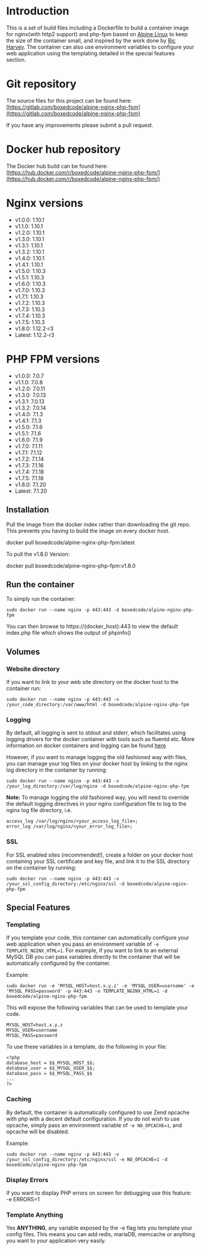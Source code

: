 # Introduction

This is a set of build files including a Dockerfile to build a container image for nginx(with http2 support) and php-fpm based on [Alpine Linux](https://alpinelinux.org/) to keep the size of the container small, and inspired by the work done by [Ric Harvey](https://github.com/ngineered/nginx-php-fpm). The container can also use environment variables to configure your web application using the templating detailed in the special features section.

# Git repository

The source files for this project can be found here: [https://gitlab.com/boxedcode/alpine-nginx-php-fpm](https://gitlab.com/boxedcode/alpine-nginx-php-fpm)

If you have any improvements please submit a pull request.

# Docker hub repository

The Docker hub build can be found here: [https://hub.docker.com/r/boxedcode/alpine-nginx-php-fpm/](https://hub.docker.com/r/boxedcode/alpine-nginx-php-fpm/)

# Nginx versions

* v1.0.0: 1.10.1
* v1.1.0: 1.10.1
* v1.2.0: 1.10.1
* v1.3.0: 1.10.1
* v1.3.1: 1.10.1
* v1.3.2: 1.10.1
* v1.4.0: 1.10.1
* v1.4.1: 1.10.1
* v1.5.0: 1.10.3
* v1.5.1: 1.10.3
* v1.6.0: 1.10.3
* v1.7.0: 1.10.3
* v1.7.1: 1.10.3
* v1.7.2: 1.10.3
* v1.7.3: 1.10.3
* v1.7.4: 1.10.3
* v1.7.5: 1.10.3
* v1.8.0: 1.12.2-r3
* Latest: 1.12.2-r3

# PHP FPM versions

* v1.0.0: 7.0.7
* v1.1.0: 7.0.8
* v1.2.0: 7.0.11
* v1.3.0: 7.0.13
* v1.3.1: 7.0.13
* v1.3.2: 7.0.14
* v1.4.0: 7.1.3
* v1.4.1: 7.1.3
* v1.5.0: 7.1.6
* v1.5.1: 7.1.6
* v1.6.0: 7.1.9
* v1.7.0: 7.1.11
* v1.7.1: 7.1.12
* v1.7.2: 7.1.14
* v1.7.3: 7.1.16
* v1.7.4: 7.1.18
* v1.7.5: 7.1.18
* v1.8.0: 7.1.20
* Latest: 7.1.20

## Installation

Pull the image from the docker index rather than downloading the git repo. This prevents you having to build the image on every docker host.

docker pull boxedcode/alpine-nginx-php-fpm:latest

To pull the v1.8.0 Version:

docker pull boxedcode/alpine-nginx-php-fpm:v1.8.0

## Run the container

To simply run the container:

    sudo docker run --name nginx -p 443:443 -d boxedcode/alpine-nginx-php-fpm

You can then browse to https://{docker_host}:443 to view the default index.php file which shows the output of phpinfo()

## Volumes

### Website directory

If you want to link to your web site directory on the docker host to the container run:

    sudo docker run --name nginx -p 443:443 -v /your_code_directory:/var/www/html -d boxedcode/alpine-nginx-php-fpm
    
### Logging

By default, all logging is sent to stdout and stderr, which facilitates using logging drivers for the docker container with tools such as fluentd etc. More information on docker containers and logging can be found [here](https://docs.docker.com/engine/admin/logging/overview/)

However, if you want to manage logging the old fashioned way with files, you can manage your log files on your docker host by linking to the nginx log directory in the container by running:

    sudo docker run --name nginx -p 443:443 -v /your_log_directory:/var/log/nginx -d boxedcode/alpine-nginx-php-fpm

**Note:** To manage logging the old fashioned way, you will need to override the default logging directives in your nginx configuration file to log to the nginx log file directory, i.e.
    
    access_log /var/log/nginx/<your_access_log_file>;
    error_log /var/log/nginx/<your_error_log_file>;

### SSL

For SSL enabled sites (recommended!), create a folder on your docker host containing your SSL certificate and key file, and link it to the SSL directory on the container by running:

    sudo docker run --name nginx -p 443:443 -v /your_ssl_config_directory:/etc/nginx/ssl -d boxedcode/alpine-nginx-php-fpm
    
## Special Features
 
### Templating
 
If you template your code, this container can automatically configure your web application when you pass an environment variable of ```-e TEMPLATE_NGINX_HTML=1```. For example, if you want to link to an external MySQL DB you can pass variables directly to the container that will be automatically configured by the container.

Example:

    sudo docker run -e 'MYSQL_HOST=host.x.y.z' -e 'MYSQL_USER=username' -e 'MYSQL_PASS=password' -p 443:443 -e TEMPLATE_NGINX_HTML=1 -d boxedcode/alpine-nginx-php-fpm
    
This will expose the following variables that can be used to template your code.

    MYSQL_HOST=host.x.y.z
    MYSQL_USER=username
    MYSQL_PASS=password
        
To use these variables in a template, do the following in your file:
  
    <?php
    database_host = $$_MYSQL_HOST_$$;
    database_user = $$_MYSQL_USER_$$;
    database_pass = $$_MYSQL_PASS_$$
    ...
    ?>

### Caching

By default, the container is automatically configured to use Zend opcache with php with a decent default configuration. If you do not wish to use opcache, simply pass an environment variable of ```-e NO_OPCACHE=1```, and opcache will be disabled.

Example:

    sudo docker run --name nginx -p 443:443 -v /your_ssl_config_directory:/etc/nginx/ssl -e NO_OPCACHE=1 -d boxedcode/alpine-nginx-php-fpm

### Display Errors
 
If you want to display PHP errors on screen for debugging use this feature: -e ERRORS=1

### Template Anything

Yes **ANYTHING**, any variable exposed by the -e flag lets you template your config files. This means you can add redis, mariaDB, memcache or anything you want to your application very easily.